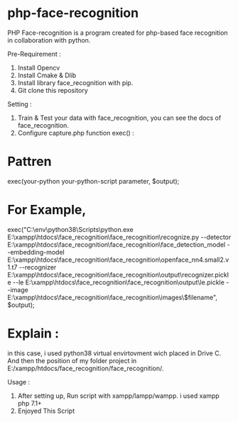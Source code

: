 # php-face-recognition
PHP Face-recognition is a program created for php-based face recognition in collaboration with python.

Pre-Requirement :
1. Install Opencv
2. Install Cmake & Dlib
3. Install library face_recognition with pip.
4. Git clone this repository

Setting :
1. Train & Test your data with face_recognition, you can see the docs of face_recognition.
2. Configure capture.php function exec() :
# Pattren
exec(your-python your-python-script parameter, $output);

# For Example,
exec("C:\\env\\python38\\Scripts\\python.exe E:\\xampp\\htdocs\\face_recognition\\face_recognition\\recognize.py --detector E:\\xampp\\htdocs\\face_recognition\\face_recognition\\face_detection_model --embedding-model E:\\xampp\\htdocs\\face_recognition\\face_recognition\\openface_nn4.small2.v1.t7 --recognizer E:\\xampp\\htdocs\\face_recognition\\face_recognition\\output\\recognizer.pickle --le E:\\xampp\\htdocs\\face_recognition\\face_recognition\\output\\le.pickle --image E:\\xampp\\htdocs\\face_recognition\\face_recognition\\images\\$filename", $output);

# Explain :
in this case, i used python38 virtual envirtovment wich placed in Drive C. And then the position of my folder project in E:/xampp/htdocs/face_recognition/face_recognition/.

Usage :
1. After setting up, Run script with xampp/lampp/wampp. i used xampp php 7.1+
2. Enjoyed This Script
